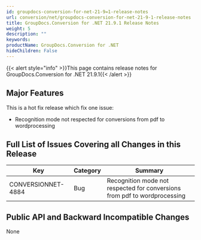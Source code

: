 ```yaml
---
id: groupdocs-conversion-for-net-21-9=1-release-notes
url: conversion/net/groupdocs-conversion-for-net-21-9-1-release-notes
title: GroupDocs.Conversion for .NET 21.9.1 Release Notes
weight: 5
description: ""
keywords: 
productName: GroupDocs.Conversion for .NET
hideChildren: False
---
```

{{< alert style="info" >}}This page contains release notes for GroupDocs.Conversion for .NET 21.9.1{{< /alert >}}

## Major Features

This is a hot fix release which fix one issue:
*   Recognition mode not respected for conversions from pdf to wordprocessing

 
## Full List of Issues Covering all Changes in this Release


| Key | Category | Summary |
| --- | --- | --- |
| CONVERSIONNET-4884 | Bug | Recognition mode not respected for conversions from pdf to wordprocessing |


## Public API and Backward Incompatible Changes

None